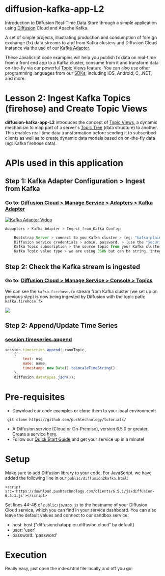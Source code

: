 # diffusion-kafka-app-L2

Introduction to Diffusion Real-Time Data Store through a simple application using [Diffusion](https://www.pushtechnology.com/product-overview) Cloud and Apache Kafka.

A set of simple projects, illustrating production and consumption of foreign exchange (fx) data streams to and from Kafka clusters and Diffusion Cloud instance via the use of our [Kafka Adapter](https://www.pushtechnology.com/wp-content/uploads/2020/08/Diffusion-Cloud-Kafka-adapter.pdf).

These JavaScript code examples will help you publish fx data on real-time from a front end app to a Kafka cluster, consume from it and transform data on-the-fly via our powerful [Topic Views](https://docs.pushtechnology.com/docs/6.5.2/manual/html/designguide/data/topictree/topic_views.html) feature. You can also use other programming languages from our [SDKs](https://docs.pushtechnology.com/#sdks), including iOS, Android, C, .NET, and more. 

# Lesson 2: Ingest Kafka Topics (firehose) and Create Topic Views
**diffusion-kafka-app-L2** introduces the concept of [Topic Views](https://docs.pushtechnology.com/docs/6.5.2/manual/html/designguide/data/topictree/topic_views.html), a dynamic mechanism to map part of a server's [Topic Tree](https://docs.pushtechnology.com/docs/6.5.2/manual/html/designguide/data/topictree/topic_tree.html) (data structure) to another. This enables real-time data transformation before sending it to subscribed clients as well as to create dynamic data models based on on-the-fly data (eg: Kafka firehose data).

# APIs used in this application

## Step 1: Kafka Adapter Configuration > Ingest from Kafka
### Go to: [Diffusion Cloud > Manage Service > Adapters > Kafka Adapter](https://management.ad.diffusion.cloud/#!/login)
[![Kafka Adapter Video](https://github.com/pushtechnology/tutorials/blob/master/data-store/diffusion-kafka-app-L2/images/ingest.png)](https://www.pushtechnology.com/blog/how-to-build-a-real-time-messaging-app-using-diffusion/)
```js
Adpapters > Kafka Adapter > Ingest_from_Kafka Config:

	Bootstrap Server > connect to you Kafka cluster > (eg: "kafka-plain.preprod-demo.pushtechnology.com:9094")
	Diffusion service credentials > admin, password, > (use the "Security" tab to create a user or admin account)
	Kafka Topic subscription > the source topic from your Kafka cluster > (eg: "kafka.firehose.fx")
	Kafka Topic value type > we are using JSON but can be string, integer, byte, etc.
```
## Step 2: Check the Kafka stream is ingested
### Go to: [Diffusion Cloud > Manage Service > Console > Topics](https://management.ad.diffusion.cloud/#!/login)
We can see the `kafka.firehose.fx` stream from Kafka cluster (we set up on previous step) is now being ingested by Diffusion with the topic path: `kafka.firehose.fx`

![](https://github.com/pushtechnology/tutorials/blob/master/data-store/diffusion-kafka-app-L2/images/kafka%20firehose.png)

## Step 2: Append/Update Time Series
### [session.timeseries.append](https://docs.pushtechnology.com/docs/6.5.1/js/interfaces/timeseries.html#append)
```js
session.timeseries.append(_roomTopic,
	{
		text: msg 
		name: name,
		timestamp: new Date().toLocaleTimeString()
	},
	diffusion.datatypes.json());
```
			   
# Pre-requisites

*  Download our code examples or clone them to your local environment:
```
 git clone https://github.com/pushtechnology/tutorials/
```
* A Diffusion service (Cloud or On-Premise), version 6.5.0 or greater. Create a service [here](https://management.ad.diffusion.cloud/).
* Follow our [Quick Start Guide](https://docs.pushtechnology.com/quickstart/#diffusion-cloud-quick-start) and get your service up in a minute!

# Setup

Make sure to add Diffusion library to your code. For JavaScript, we have added the following line in our `public/diffusion2kafka.html`:
```
<script src='https://download.pushtechnology.com/clients/6.5.1/js/diffusion-6.5.1.js'></script>
```
Set lines 44-46 of `public/js/app.js` to the hostname of your Diffusion Cloud service, which you can find in your service dashboard.
You can also leave the default values and connect to our sandbox service:
* host: host ("diffusionchatapp.eu.diffusion.cloud" by default)
* user: 'user'
* password: 'password'

# Execution

Really easy, just open the index.html file locally and off you go!

